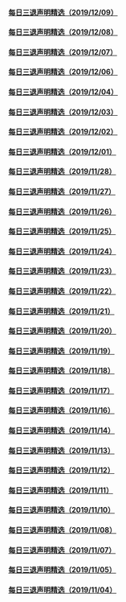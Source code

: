#### [每日三退声明精选（2019/12/09）](../pages/nf3104/n11712332.md) 
#### [每日三退声明精选（2019/12/08）](../pages/nf3104/n11709631.md) 
#### [每日三退声明精选（2019/12/07）](../pages/nf3104/n11707874.md) 
#### [每日三退声明精选（2019/12/06）](../pages/nf3104/n11706777.md) 
#### [每日三退声明精选（2019/12/04）](../pages/nf3104/n11701627.md) 
#### [每日三退声明精选（2019/12/03）](../pages/nf3104/n11699099.md) 
#### [每日三退声明精选（2019/12/02）](../pages/nf3104/n11696580.md) 
#### [每日三退声明精选（2019/12/01）](../pages/nf3104/n11694217.md) 
#### [每日三退声明精选（2019/11/28）](../pages/nf3104/n11688779.md) 
#### [每日三退声明精选（2019/11/27）](../pages/nf3104/n11686097.md) 
#### [每日三退声明精选（2019/11/26）](../pages/nf3104/n11683659.md) 
#### [每日三退声明精选（2019/11/25）](../pages/nf3104/n11680835.md) 
#### [每日三退声明精选（2019/11/24）](../pages/nf3104/n11678229.md) 
#### [每日三退声明精选（2019/11/23）](../pages/nf3104/n11676572.md) 
#### [每日三退声明精选（2019/11/22）](../pages/nf3104/n11675439.md) 
#### [每日三退声明精选（2019/11/21）](../pages/nf3104/n11673018.md) 
#### [每日三退声明精选（2019/11/20）](../pages/nf3104/n11670314.md) 
#### [每日三退声明精选（2019/11/19）](../pages/nf3104/n11667707.md) 
#### [每日三退声明精选（2019/11/18）](../pages/nf3104/n11665161.md) 
#### [每日三退声明精选（2019/11/17）](../pages/nf3104/n11662461.md) 
#### [每日三退声明精选（2019/11/16）](../pages/nf3104/n11661177.md) 
#### [每日三退声明精选（2019/11/14）](../pages/nf3104/n11657048.md) 
#### [每日三退声明精选（2019/11/13）](../pages/nf3104/n11654455.md) 
#### [每日三退声明精选（2019/11/12）](../pages/nf3104/n11652084.md) 
#### [每日三退声明精选（2019/11/11）](../pages/nf3104/n11649670.md) 
#### [每日三退声明精选（2019/11/10）](../pages/nf3104/n11646787.md) 
#### [每日三退声明精选（2019/11/08）](../pages/nf3104/n11643329.md) 
#### [每日三退声明精选（2019/11/07）](../pages/nf3104/n11641035.md) 
#### [每日三退声明精选（2019/11/05）](../pages/nf3104/n11636257.md) 
#### [每日三退声明精选（2019/11/04）](../pages/nf3104/n11633886.md) 
